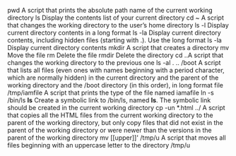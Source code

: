 pwd A script that prints the absolute path name of the current working directory
ls Display the contents list of your current directory
cd ~ A script that changes the working directory to the user’s home directory
ls -l Display current directory contents in a long format
ls -la Display current directory contents, including hidden files (starting with .). Use the long format
ls -la Display current directory contents
mkdir A script that creates a directory
mv Move the file
rm Delete the file
rmdir Delete the directory
cd ..A script that changes the working directory to the previous one
ls -al . .. /boot A script that lists all files (even ones with names beginning with a period character, which are normally hidden) in the current directory and the parent of the working directory and the /boot directory (in this order), in long format
file /tmp/iamfile A script that prints the type of the file named iamafile
ln -s /bin/ls __ls__ Create a symbolic link to /bin/ls, named __ls__. The symbolic link should be created in the current working directory
cp -un *.html ../ A script that copies all the HTML files from the current working directory to the parent of the working directory, but only copy files that did not exist in the parent of the working directory or were newer than the versions in the parent of the working directory
mv [[upper]]' /tmp/u A  script that moves all files beginning with an uppercase letter to the directory /tmp/u

